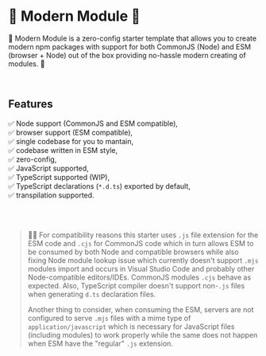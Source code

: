 # 🤖 Modern Module 🌠

🤖 Modern Module is a zero-config starter template that allows you to create modern npm packages with support for both CommonJS (Node) and ESM (browser + Node) out of the box providing no-hassle modern creating of modules. 🌠

<br>

## Features

✅ Node support (CommonJS and ESM compatible),  
✅ browser support (ESM compatible),  
✅ single codebase for you to mantain,  
✅ codebase written in ESM style,  
✅ zero-config,  
✅ JavaScript supported,  
✅ TypeScript supported (WIP),  
✅ TypeScript declarations (`*.d.ts`) exported by default,  
✅ transpilation supported.

<br>
<br>

> 🙋‍♂️ For compatibility reasons this starter uses `.js` file extension for the ESM code and `.cjs` for CommonJS code which in turn allows ESM to be consumed by both Node and compatible browsers while also fixing Node module lookup issue which currently doesn't support `.mjs` modules import and occurs in Visual Studio Code and probably other Node-compatible editors/IDEs. CommonJS modules `.cjs` behave as expected. Also, TypeScript compiler doesn't support non-`.js` files when generating `d.ts` declaration files.
>
> Another thing to consider, when consuming the ESM, servers are not configured to serve `.mjs` files with a mime type of `application/javascript` which is necessary for JavaScript files (including modules) to work properly while the same does not happen when ESM have the "regular" `.js` extension.
